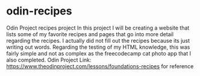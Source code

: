 # odin-recipes
Odin Project recipes project 
In this project I will be creating a website that lists some of my favorite recipes and pages that go into more detail regarding the recipes. I actually did not fill out the recipes because its just writing out words. Regarding the testing of my HTML knowledge, this was fairly simple and not as complex as the freecodecamp cat photo app that I also completed.
Odin Project Link: https://www.theodinproject.com/lessons/foundations-recipes for reference